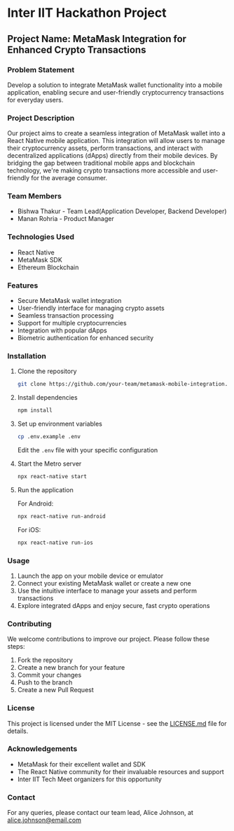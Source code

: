 # Inter IIT Hackathon Project

## Project Name: MetaMask Integration for Enhanced Crypto Transactions

### Problem Statement
Develop a solution to integrate MetaMask wallet functionality into a mobile application, enabling secure and user-friendly cryptocurrency transactions for everyday users.

### Project Description
Our project aims to create a seamless integration of MetaMask wallet into a React Native mobile application. This integration will allow users to manage their cryptocurrency assets, perform transactions, and interact with decentralized applications (dApps) directly from their mobile devices. By bridging the gap between traditional mobile apps and blockchain technology, we're making crypto transactions more accessible and user-friendly for the average consumer.

### Team Members
- Bishwa Thakur - Team Lead(Application Developer, Backend Developer)
- Manan Rohria - Product Manager

### Technologies Used
- React Native
- MetaMask SDK
- Ethereum Blockchain

### Features
- Secure MetaMask wallet integration
- User-friendly interface for managing crypto assets
- Seamless transaction processing
- Support for multiple cryptocurrencies
- Integration with popular dApps
- Biometric authentication for enhanced security

### Installation

1. Clone the repository
   ```bash
   git clone https://github.com/your-team/metamask-mobile-integration.git
   ```

2. Install dependencies
   ```bash
   npm install
   ```

3. Set up environment variables
   ```bash
   cp .env.example .env
   ```
   Edit the `.env` file with your specific configuration

4. Start the Metro server
   ```bash
   npx react-native start
   ```

5. Run the application

   For Android:
   ```bash
   npx react-native run-android
   ```

   For iOS:
   ```bash
   npx react-native run-ios
   ```

### Usage
1. Launch the app on your mobile device or emulator
2. Connect your existing MetaMask wallet or create a new one
3. Use the intuitive interface to manage your assets and perform transactions
4. Explore integrated dApps and enjoy secure, fast crypto operations

### Contributing
We welcome contributions to improve our project. Please follow these steps:
1. Fork the repository
2. Create a new branch for your feature
3. Commit your changes
4. Push to the branch
5. Create a new Pull Request

### License
This project is licensed under the MIT License - see the [LICENSE.md](LICENSE.md) file for details.

### Acknowledgements
- MetaMask for their excellent wallet and SDK
- The React Native community for their invaluable resources and support
- Inter IIT Tech Meet organizers for this opportunity

### Contact
For any queries, please contact our team lead, Alice Johnson, at alice.johnson@email.com
